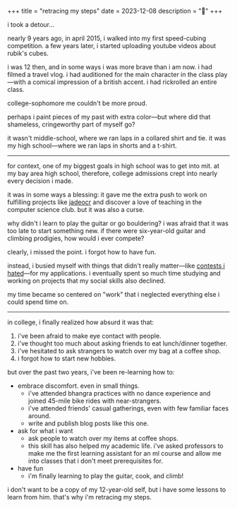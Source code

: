 +++
title = "retracing my steps"
date = 2023-12-08
description = "🌳"
+++

i took a detour...

nearly 9 years ago, in april 2015, i walked into my first speed-cubing competition. a few years later, i started uploading youtube videos about rubik's cubes.

i was 12 then, and in some ways i was more brave than i am now. i had filmed a travel vlog. i had auditioned for the main character in the class play—with a comical impression of a british accent. i had rickrolled an entire class.

college-sophomore me couldn't be more proud.

perhaps i paint pieces of my past with extra color—but where did that shameless, cringeworthy part of myself go?

it wasn't middle-school, where we ran laps in a collared shirt and tie. it was my high school—where we ran laps in shorts and a t-shirt.

---

for context, one of my biggest goals in high school was to get into mit. at my bay area high school, therefore, college admissions crept into nearly every decision i made.

it was in some ways a blessing: it gave me the extra push to work on fulfilling projects like [jadeocr](https://github.com/jadeocr/jadeocr-next) and discover a love of teaching in the computer science club. but it was also a curse.

why didn't i learn to play the guitar or go bouldering? i was afraid that it was too late to start something new. if there were six-year-old guitar and climbing prodigies, how would i ever compete?

clearly, i missed the point. i forgot how to have fun.

instead, i busied myself with things that didn't really matter—like [contests i hated](http://www.usaco.org/)—for my applications. i eventually spent so much time studying and working on projects that my social skills also declined.

my time became so centered on "work" that i neglected everything else i could spend time on.

---

in college, i finally realized how absurd it was that:

1. i've been afraid to make eye contact with people.
2. i've thought too much about asking friends to eat lunch/dinner together.
3. i've hesitated to ask strangers to watch over my bag at a coffee shop.
4. i forgot how to start new hobbies.

but over the past two years, i've been re-learning how to:

- embrace discomfort. even in small things.
	- i've attended bhangra practices with no dance experience and joined 45-mile bike rides with near-strangers.
	- i've attended friends' casual gatherings, even with few familiar faces around.
	- write and publish blog posts like this one.
- ask for what i want
	- ask people to watch over my items at coffee shops.
	- this skill has also helped my academic life. i've asked professors to make me the first learning assistant for an ml course and allow me into classes that i don't meet prerequisites for.
- have fun
	- i'm finally learning to play the guitar, cook, and climb!

i don't want to be a copy of my 12-year-old self, but i have some lessons to learn from him. that's why i'm retracing my steps.

